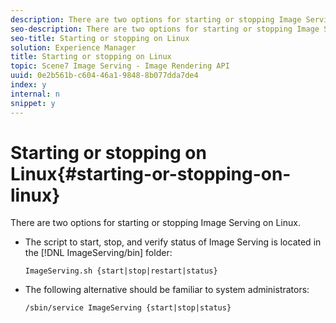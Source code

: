```yaml
---
description: There are two options for starting or stopping Image Serving on Linux.
seo-description: There are two options for starting or stopping Image Serving on Linux.
seo-title: Starting or stopping on Linux
solution: Experience Manager
title: Starting or stopping on Linux
topic: Scene7 Image Serving - Image Rendering API
uuid: 0e2b561b-c604-46a1-9848-8b077dda7de4
index: y
internal: n
snippet: y
---
```


# Starting or stopping on Linux{#starting-or-stopping-on-linux}

There are two options for starting or stopping Image Serving on Linux.

* The script to start, stop, and verify status of Image Serving is located in the [!DNL ImageServing/bin] folder:

  `ImageServing.sh {start|stop|restart|status}` 
* The following alternative should be familiar to system administrators:

  `/sbin/service ImageServing {start|stop|status}` 
